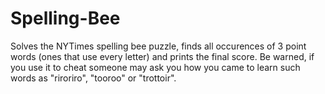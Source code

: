 # Spelling-Bee
Solves the NYTimes spelling bee puzzle, finds all occurences of 3 point words (ones that use every letter) and prints the final score. 
Be warned, if you use it to cheat someone may ask you how you came to learn such words as "riroriro", "tooroo" or "trottoir".
